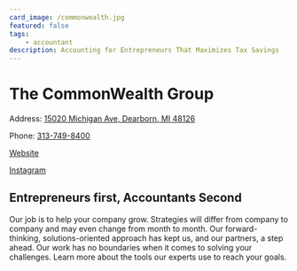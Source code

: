 ```yaml
---
card_image: /commonwealth.jpg
featured: false
tags:
    - accountant
description: Accounting for Entrepreneurs That Maximizes Tax Savings
---
```


# The CommonWealth Group

Address: [15020 Michigan Ave, Dearborn, MI 48126](https://maps.app.goo.gl/N8XrSJbqBUj7kQ2b6)

Phone: [313-749-8400](tel:313-749-8400)

[Website](https://thecwealth.com)

[Instagram](https://www.instagram.com/thecommonwealthgroup/)

## Entrepreneurs first, Accountants Second

Our job is to help your company grow. Strategies will differ from company to company and may even change from month to month. Our forward-thinking, solutions-oriented approach has kept us, and our partners, a step ahead. Our work has no boundaries when it comes to solving your challenges. Learn more about the tools our experts use to reach your goals.